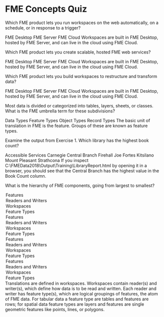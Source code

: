 # FME Concepts Quiz

<quiz name="">
  <question>
    <p>
      Which FME product lets you run workspaces on the web automatically, on a schedule, or in response to a trigger?
    </p>
      <answer>FME Desktop</answer>
      <answer correct>FME Server</answer>
      <answer>FME Cloud</answer>
    <explanation>Workspaces are built in FME Desktop, hosted by FME Server, and can live in the cloud using FME Cloud.</explanation>
  </question>
  <question>
    <p>
      Which FME product lets you create scalable, hosted FME web services?
    </p>
      <answer>FME Desktop</answer>
      <answer>FME Server</answer>
      <answer correct>FME Cloud</answer>
    <explanation>Workspaces are built in FME Desktop, hosted by FME Server, and can live in the cloud using FME Cloud.</explanation>
  </question>
  <question>
    <p>
      Which FME product lets you build workspaces to restructure and transform data?
    </p>
      <answer>FME Desktop</answer>
      <answer>FME Server</answer>
      <answer correct>FME Cloud</answer>
    <explanation>Workspaces are built in FME Desktop, hosted by FME Server, and can live in the cloud using FME Cloud.</explanation>
  </question>
  <question>
    <p>
      Most data is divided or categorized into tables, layers, sheets, or classes. What is the FME umbrella term for these subdivisions?
    </p>
    <answer>Data Types</answer>
    <answer correct>Feature Types</answer>
    <answer>Object Types</answer>
    <answer>Record Types</answer>
    <explanation>The basic unit of translation in FME is the feature. Groups of these are known as feature types.</explanation>
  </question>
  <question>
    <p>Examine the output from Exercise 1. Which library has the highest book count?</p>
    <answer>Accessible Services</answer>
    <answer>Carnegie</answer>
    <answer correct>Central Branch</answer>
    <answer>Firehall</answer>
    <answer>Joe Fortes</answer>
    <answer>Kitsilano</answer>
    <answer>Mount Pleasant</answer>
    <answer>Strathcona</answer>
    <explanation>
      If you inspect C:\FMEData2018\Output\Training\LibraryReport.html by opening it in a browser, you should see that the Central Branch has the highest value in the Book Count column.
    </explanation>
  </question>
  <question>
    <p>What is the hierarchy of FME components, going from largest to smallest?</p>
    <answer>
        <option>Features</option>
        <option>Readers and Writers</option>
        <option correct>Workspaces</option>
        <option>Feature Types</option>
    </answer>
    <answer>
        <option>Features</option>
        <option correct>Readers and Writers</option>
        <option>Workspaces</option>
        <option>Feature Types</option>
    </answer>
    <answer>
        <option>Features</option>
        <option>Readers and Writers</option>
        <option>Workspaces</option>
        <option correct>Feature Types</option>
    </answer>
    <answer>
        <option correct>Features</option>
        <option>Readers and Writers</option>
        <option>Workspaces</option>
        <option>Feature Types</option>
    </answer>
    <explanation>
      Translations are defined in workspaces. Workspaces contain reader(s) and writer(s), which define how data is to be read and written. Each reader and writer has feature type(s), which are logical groupings of features, the atom of FME data. For tabular data a feature type are tables and features are rows; for spatial data feature types are layers and features are single geometric features like points, lines, or polygons.
    </explanation>
  </question>
</quiz>
